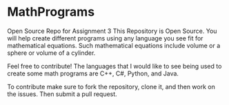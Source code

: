 # MathPrograms
Open Source Repo for Assignment 3  This Repository is Open Source. You will help create different programs using any language you see fit for mathematical equations. Such mathematical equations include volume or a sphere or volume of a cylinder.

Feel free to contribute! The languages that I would like to see being used to create some math programs are C++, C#, Python, and Java. 

To contribute make sure to fork the repository, clone it, and then work on the issues. Then submit a pull request. 

